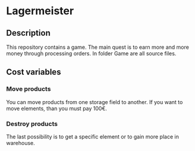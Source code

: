 # Lagermeister

## Description

This repository contains a game. The main quest is to earn more and more money
through processing orders. In folder Game are all source files.


## Cost variables

### Move products

You can move products from one storage field to another. If you want to move
elements, than you must pay 100€.

### Destroy products

The last possibility is to get a specific element or to gain more place in
warehouse.
